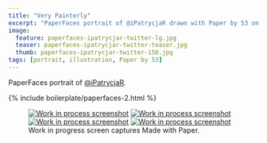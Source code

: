 ```yaml
---
title: "Very Painterly"
excerpt: "PaperFaces portrait of @iPatrycjaR drawn with Paper by 53 on an iPad."
image: 
  feature: paperfaces-ipatrycjar-twitter-lg.jpg
  teaser: paperfaces-ipatrycjar-twitter-teaser.jpg
  thumb: paperfaces-ipatrycjar-twitter-150.jpg
tags: [portrait, illustration, Paper by 53]
---
```


PaperFaces portrait of [@iPatrycjaR](http://twitter.com/ipatrycjar).

{% include boilerplate/paperfaces-2.html %}

<figure class="third">
  <a href="{{ site.url }}/assets/images/paperfaces-ipatrycjar-process-1-lg.jpg"><img src="{{ site.url }}/assets/images/paperfaces-ipatrycjar-process-1-600.jpg" alt="Work in process screenshot"></a>
  <a href="{{ site.url }}/assets/images/paperfaces-ipatrycjar-process-2-lg.jpg"><img src="{{ site.url }}/assets/images/paperfaces-ipatrycjar-process-2-600.jpg" alt="Work in process screenshot"></a>
  <a href="{{ site.url }}/assets/images/paperfaces-ipatrycjar-process-3-lg.jpg"><img src="{{ site.url }}/assets/images/paperfaces-ipatrycjar-process-3-600.jpg" alt="Work in process screenshot"></a>
  <a href="{{ site.url }}/assets/images/paperfaces-ipatrycjar-process-4-lg.jpg"><img src="{{ site.url }}/assets/images/paperfaces-ipatrycjar-process-4-600.jpg" alt="Work in process screenshot"></a>
  <figcaption>Work in progress screen captures Made with Paper.</figcaption>
</figure>